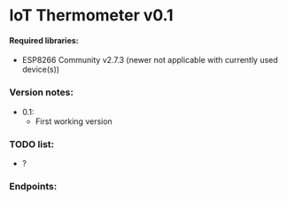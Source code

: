 # IoT Thermometer v0.1

#### Required libraries:
 - ESP8266 Community v2.7.3 (newer not applicable with currently used device(s))

### Version notes:
- 0.1:
   - First working version
### TODO list:
   - ?

### Endpoints:
